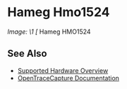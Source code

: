 # Hameg Hmo1524
**Image: \1*
[*
Hameg HMO1524
## See Also
- [Supported Hardware Overview](../supported-hardware.md)
- [OpenTraceCapture Documentation](../../opentracecapture/overview.md)
